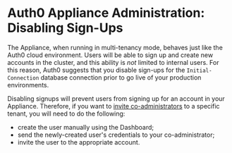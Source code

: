 # Auth0 Appliance Administration: Disabling Sign-Ups

The Appliance, when running in multi-tenancy mode, behaves just like the Auth0 cloud environment. Users will be able to sign up and create new accounts in the cluster, and this ability is *not* limited to internal users. For this reason, Auth0 suggests that you disable sign-ups for the `Initial-Connection` database connection prior to go live of your production environments.

Disabling signups will prevent users from signing up for an account in your Appliance. Therefore, if you want to [invite co-administrators](/appliance/admin/inviting-codadmins) to a specific tenant, you will need to do the following:

* create the user manually using the Dashboard;
* send the newly-created user's credentials to your co-administrator;
* invite the user to the appropriate account.
